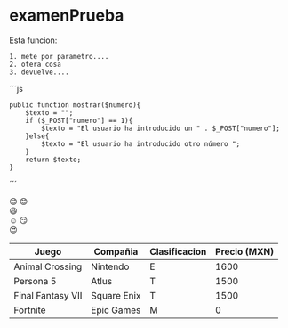 # examenPrueba
Esta funcion:

    1. mete por parametro....
    2. otera cosa
    3. devuelve....

´´´js

    public function mostrar($numero){
        $texto = "";
        if ($_POST["numero"] == 1){
            $texto = "El usuario ha introducido un " . $_POST["numero"];
        }else{
            $texto = "El usuario ha introducido otro número ";
        }
        return $texto;
    }

´´´
 <!--Emoji (https://gist.github.com/rxaviers/7360908) -->

  :blush:
  :blush:	 
  :smiley:	
  :relaxed:
  :smirk:	
  :heart_eyes:

 | Juego             | Compañia    | Clasificacion | Precio (MXN) |
 |-------------------|-------------|---------------|--------------|
 | Animal Crossing   | Nintendo    | E             | 1600         |
 | Persona 5         | Atlus       | T             | 1500         |
 | Final Fantasy VII | Square Enix | T             | 1500         |
 | Fortnite          | Epic Games  | M             | 0            |
